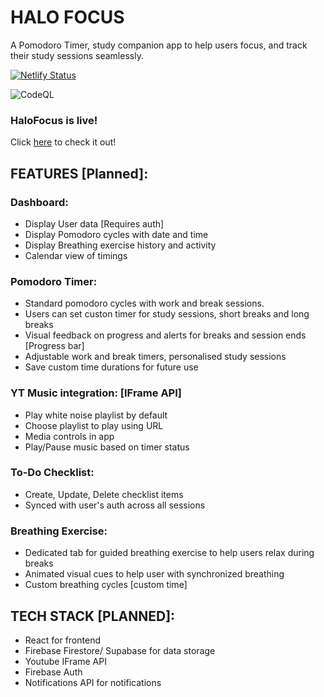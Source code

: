# HALO FOCUS

A Pomodoro Timer, study companion app to help users focus, and track their study sessions seamlessly.

[![Netlify Status](https://api.netlify.com/api/v1/badges/d8fc2ebb-90ca-43f3-b061-093d64262a65/deploy-status)](https://app.netlify.com/sites/ayudhn/deploys)

![CodeQL](https://github.com/github/docs/actions/workflows/codeql.yml/badge.svg?event=push)

### HaloFocus is live!

Click <a href="https://ayudh.netlify.app">here</a> to check it out!

## FEATURES [Planned]:

### Dashboard:

- Display User data [Requires auth]
- Display Pomodoro cycles with date and time
- Display Breathing exercise history and activity
- Calendar view of timings

### Pomodoro Timer:

- Standard pomodoro cycles with work and break sessions.
- Users can set custon timer for study sessions, short breaks and long breaks
- Visual feedback on progress and alerts for breaks and session ends [Progress bar]
- Adjustable work and break timers, personalised study sessions
- Save custom time durations for future use

### YT Music integration: [IFrame API]

- Play white noise playlist by default
- Choose playlist to play using URL
- Media controls in app
- Play/Pause music based on timer status

### To-Do Checklist:

- Create, Update, Delete checklist items
- Synced with user's auth across all sessions

### Breathing Exercise:

- Dedicated tab for guided breathing exercise to help users relax during breaks
- Animated visual cues to help user with synchronized breathing
- Custom breathing cycles [custom time]

## TECH STACK [PLANNED]:

- React for frontend
- Firebase Firestore/ Supabase for data storage
- Youtube IFrame API
- Firebase Auth
- Notifications API for notifications
